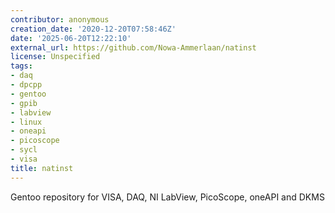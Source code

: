 ```yaml
---
contributor: anonymous
creation_date: '2020-12-20T07:58:46Z'
date: '2025-06-20T12:22:10'
external_url: https://github.com/Nowa-Ammerlaan/natinst
license: Unspecified
tags:
- daq
- dpcpp
- gentoo
- gpib
- labview
- linux
- oneapi
- picoscope
- sycl
- visa
title: natinst
---
```


Gentoo repository for VISA, DAQ, NI LabView, PicoScope, oneAPI and DKMS
